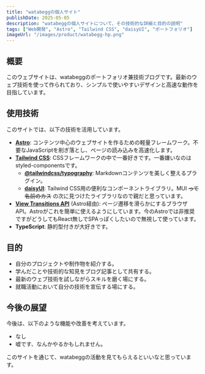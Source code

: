 ```yaml
---
title: "watabeggの個人サイト"
publishDate: 2025-05-05 
description: "watabeggの個人サイトについて、その技術的な詳細と目的の説明"
tags: ["Web開発", "Astro", "Tailwind CSS", "daisyUI", "ポートフォリオ"]
imageUrl: "/images/product/watabegg-hp.png"
---
```


## 概要

このウェブサイトは、watabeggのポートフォリオ兼技術ブログです。最新のウェブ技術を使って作られており、シンプルで使いやすいデザインと高速な動作を目指しています。

## 使用技術

このサイトでは、以下の技術を活用しています。

*   **[Astro](https://astro.build/)**: コンテンツ中心のウェブサイトを作るための軽量フレームワーク。不要なJavaScriptを削ぎ落とし、ページの読み込みを高速化します。
*   **[Tailwind CSS](https://tailwindcss.com/)**: CSSフレームワークの中で一番好きです。一番嫌いなのはstyled-componentsです。
    *   **[@tailwindcss/typography](https://tailwindcss.com/docs/typography-plugin)**: Markdownコンテンツを美しく整えるプラグイン。
    *   **[daisyUI](https://daisyui.com/)**: Tailwind CSS用の便利なコンポーネントライブラリ。MUI ~~って名前のカス~~ の次に見つけたライブラリなので親だと思っています。
*   **[View Transitions API](https://developer.mozilla.org/ja/docs/Web/API/View_Transitions_API)** (Astro経由): ページ遷移を滑らかにするブラウザAPI。Astroがこれを簡単に使えるようにしています。今のAstroでは非推奨ですがどうしてもReact無しでSPAっぽくしたいので無視して使っています。
*   **TypeScript**: 静的型付きが大好きです。

## 目的

*   自分のプロジェクトや制作物を紹介する。
*   学んだことや技術的な知見をブログ記事として共有する。
*   最新のウェブ技術を試しながらスキルを磨く場にする。
*   就職活動において自分の技術を宣伝する場にする。

## 今後の展望

今後は、以下のような機能や改善を考えています。

*   なし
*   嘘です、なんかやるかもしれません。

このサイトを通じて、watabeggの活動を見てもらえるといいなと思っています。
